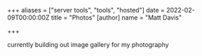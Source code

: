 +++
aliases = ["server tools", "tools", "hosted"]
date = 2022-02-09T00:00:00Z
title = "Photos"
[author]
name = "Matt Davis"

+++

currently building out image gallery for my photography